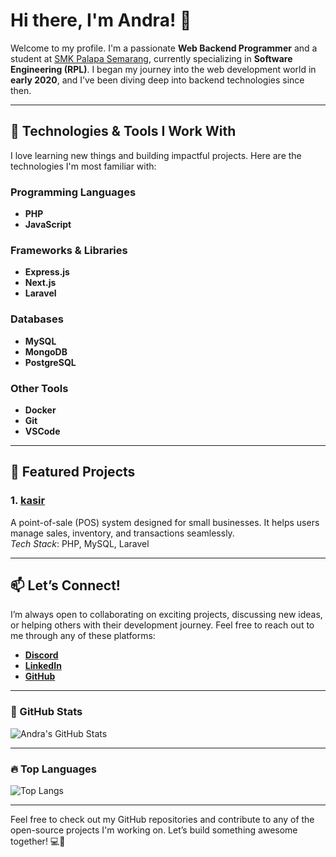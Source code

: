 # Hi there, I'm Andra! 👋

Welcome to my profile. I'm a passionate **Web Backend Programmer** and a student at [SMK Palapa Semarang](https://smkpalapasemarang.sch.id), currently specializing in **Software Engineering (RPL)**. I began my journey into the web development world in **early 2020**, and I’ve been diving deep into backend technologies since then.

---

## 🔧 Technologies & Tools I Work With

I love learning new things and building impactful projects. Here are the technologies I'm most familiar with:

### **Programming Languages**
- **PHP**  
- **JavaScript**

### **Frameworks & Libraries**
- **Express.js**
- **Next.js**
- **Laravel**

### **Databases**
- **MySQL**
- **MongoDB**
- **PostgreSQL**

### **Other Tools**
- **Docker**  
- **Git**  
- **VSCode**

---

## 🌟 Featured Projects

### 1. **[kasir](../kasir)**  
A point-of-sale (POS) system designed for small businesses. It helps users manage sales, inventory, and transactions seamlessly.  
*Tech Stack*: PHP, MySQL, Laravel

---

## 📫 Let’s Connect!

I’m always open to collaborating on exciting projects, discussing new ideas, or helping others with their development journey. Feel free to reach out to me through any of these platforms:

- **[Discord](https://discord.com/AndraZero121)**
- **[LinkedIn](https://www.linkedin.com/in/andra-anursa-764b92317/)**
- **[GitHub](https://github.com/andra)**

---

### 🚀 GitHub Stats

![Andra's GitHub Stats](https://github-readme-stats.vercel.app/api?username=andra&count_private=true&show_icons=true&hide_title=true&hide=prs&theme=radical)

---

### 🔥 Top Languages

![Top Langs](https://github-readme-stats.vercel.app/api/top-langs/?username=andra&theme=radical&layout=compact&langs_count=8)

---

Feel free to check out my GitHub repositories and contribute to any of the open-source projects I'm working on. Let’s build something awesome together! 💻🚀
